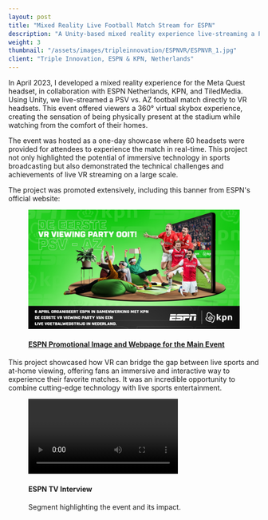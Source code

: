 ```yaml
---
layout: post
title: "Mixed Reality Live Football Match Stream for ESPN"
description: "A Unity-based mixed reality experience live-streaming a PSV vs. AZ football match to VR headsets, developed as part of a collaboration with ESPN Netherlands and KPN."
weight: 3
thumbnail: "/assets/images/tripleinnovation/ESPNVR/ESPNVR_1.jpg"
client: "Triple Innovation, ESPN & KPN, Netherlands"
---
```


In April 2023, I developed a mixed reality experience for the Meta Quest headset, in collaboration with ESPN Netherlands, KPN, and TiledMedia. Using Unity, we live-streamed a PSV vs. AZ football match directly to VR headsets. This event offered viewers a 360° virtual skybox experience, creating the sensation of being physically present at the stadium while watching from the comfort of their homes.

The event was hosted as a one-day showcase where 60 headsets were provided for attendees to experience the match in real-time. This project not only highlighted the potential of immersive technology in sports broadcasting but also demonstrated the technical challenges and achievements of live VR streaming on a large scale.

The project was promoted extensively, including this banner from ESPN's official website:

<figure class="figure-full">
  <img src="/assets/images/tripleinnovation/ESPNVR/ESPNVR_3.jpeg" alt="Promotional material for ESPN VR main event" />
  <figcaption>
    <h4><a href="https://www.espn.nl/voetbal/artikel/_/id/14511883/bosz-wijzigt-basisopstelling-psv-op-twee-plaatsen-didden-vervangt-van-der-hoorn-bij-fc-utrecht">ESPN Promotional Image and Webpage for the Main Event</a></h4>
  </figcaption>
</figure>

This project showcased how VR can bridge the gap between live sports and at-home viewing, offering fans an immersive and interactive way to experience their favorite matches. It was an incredible opportunity to combine cutting-edge technology with live sports entertainment.

<figure class="figure-full">
  <video class="plyr" controls crossorigin playsinline>
    <source src="/assets/images/tripleinnovation/ESPNVR/ESPN_2_1080.mp4" type="video/mp4">
  </video>
  <figcaption>
    <h4>ESPN TV Interview</h4>
    <p>
      Segment highlighting the event and its impact.
    </p>
  </figcaption>
</figure>